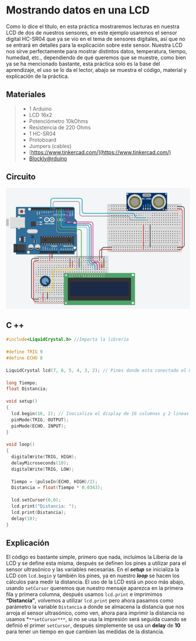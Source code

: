 # Mostrando datos en una LCD

Como lo dice el título, en esta práctica mostraremos lecturas en nuestra LCD de dos de nuestros sensores, en este ejemplo usaremos el sensor digital HC-SR04 que ya se vio en el tema de sensores digitales, así que no se entrará en detalles para la explicación sobre este sensor. Nuestra LCD nos sirve perfectamente para mostrar distintos datos, temperatura, tiempo, humedad, etc., dependiendo de qué queremos que se muestre, como bien ya se ha mencionado bastante, esta práctica solo es la base del aprendizaje, el uso se lo da el lector, abajo se muestra el código, material y explicación de la práctica.


## Materiales
> - 1 Arduino
> - LCD 16x2
> - Potenciómetro 10kOhms
> - Resistencia de 220 Ohms
> - 1 HC-SR04
> - Protoboard 
> - Jumpers (cables) 
> - [https://www.tinkercad.com/](https://www.tinkercad.com/)
> - [Blockly@rduino](https://technologiescollege.github.io/Blockly-at-rduino/index.html)


## Circuito

![](https://github.com/Ezzzzzzzzzzzzzz/CursoRoboticaAplicada/blob/master/PracticasArduino/Practica23/DatosenLCD.JPG)

## C ++
```c
#include<LiquidCrystal.h> //Importa la libreria

#define TRIG 9
#define ECHO 8

LiquidCrystal lcd(7, 6, 5, 4, 3, 2); // Pines donde esta conectado el modulo LCD

long Tiempo;
float Distancia;

void setup()
{
  lcd.begin(16, 2); // Inocializa el display de 16 columnas y 2 lineas
  pinMode(TRIG, OUTPUT);
  pinMode(ECHO, INPUT);
}

void loop()
{
  digitalWrite(TRIG, HIGH);
  delayMicroseconds(10);
  digitalWrite(TRIG, LOW);
  
  Tiempo = (pulseIn(ECHO, HIGH)/2);
  Distancia = float(Tiempo * 0.0343);
  
  lcd.setCursor(0,0);
  lcd.print("Distancia: ");
  lcd.print(Distancia);
  delay(10);
}
```

## Explicación 

El código es bastante simple, primero que nada, incluimos la Liberia de la LCD y se define esta misma, después se definen los pines a utilizar para el sensor ultrasónico y las variables necesarias. En el ***setup*** se inicializa la LCD con `lcd.begin` y también los pines, ya en nuestro ***loop*** se hacen los cálculos para medir la distancia. El uso de la LCD está un poco más abajo, usando `setCursor` queremos que nuestro mensaje aparezca en la primera fila y primera columna, después usamos `lcd.print` e imprimimos **“Distancia”**, volvemos a utilizar `lcd.print` pero ahora pasamos como parámetro la variable `Distancia` a donde se almacena la distancia que nos arroja el sensor ultrasónico, como ven, ahora para imprimir la distancia no usamos *`**setCursor***`, si no se usa la impresión será seguida cuando se definió el primer `setCursor`, después simplemente se usa un **delay** de **10** para tener un tiempo en que cambien las medidas de la distancia.
<!--stackedit_data:
eyJoaXN0b3J5IjpbLTE2NzA1NzM2NjksMTQwMDE3NDQ4MF19
-->